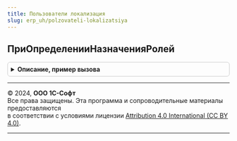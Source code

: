 ```yaml
---
title: Пользователи локализация
slug: erp_uh/polzovateli-lokalizatsiya
---
```



## ПриОпределенииНазначенияРолей
<details style="margin: 1em 0; padding: 0.5em; border: 1px solid #ccc; border-radius: 6px;">

<summary style="font-weight: bold; cursor: pointer;">Описание, пример вызова</summary>

```bsl

// Позволяет указать роли, назначение которых будет контролироваться особым образом.
//
// см. ПользователиПереопределяемый.ПриОпределенииНазначенияРолей
//
Процедура ПриОпределенииНазначенияРолей(НазначениеРолей) Экспорт
```

Пример вызова
```bsl
ПользователиЛокализация.ПриОпределенииНазначенияРолей(НазначениеРолей) 
```
</details>

---

© 2024, **ООО 1С-Софт**  
Все права защищены. Эта программа и сопроводительные материалы предоставляются  
в соответствии с условиями лицензии [Attribution 4.0 International (CC BY 4.0)](https://creativecommons.org/licenses/by/4.0/legalcode).

---
